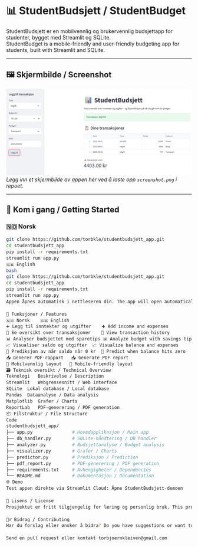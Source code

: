 # 📊 StudentBudsjett / StudentBudget

StudentBudsjett er en mobilvennlig og brukervennlig budsjettapp for studenter, bygget med Streamlit og SQLite.  
StudentBudget is a mobile-friendly and user-friendly budgeting app for students, built with Streamlit and SQLite.

---

## 🖼️ Skjermbilde / Screenshot

![StudentBudsjett Screenshot](screenshot.png)  
*Legg inn et skjermbilde av appen her ved å laste opp `screenshot.png` i repoet.*

---

## 🚀 Kom i gang / Getting Started

### 🇳🇴 Norsk

```bash
git clone https://github.com/torbkle/studentbudsjett_app.git
cd studentbudsjett_app
pip install -r requirements.txt
streamlit run app.py
🇬🇧 English
bash
git clone https://github.com/torbkle/studentbudsjett_app.git
cd studentbudsjett_app
pip install -r requirements.txt
streamlit run app.py
Appen åpnes automatisk i nettleseren din. The app will open automatically in your browser.

🧰 Funksjoner / Features
🇳🇴 Norsk	🇬🇧 English
➕ Legg til inntekter og utgifter	➕ Add income and expenses
📄 Se oversikt over transaksjoner	📄 View transaction history
📊 Analyser budsjettet med sparetips	📊 Analyze budget with savings tips
📈 Visualiser saldo og utgifter	📈 Visualize balance and expenses
🔮 Prediksjon av når saldo når 0 kr	🔮 Predict when balance hits zero
📥 Generer PDF-rapport	📥 Generate PDF report
📱 Mobilvennlig layout	📱 Mobile-friendly layout
🗃️ Teknisk oversikt / Technical Overview
Teknologi	Beskrivelse / Description
Streamlit	Webgrensesnitt / Web interface
SQLite	Lokal database / Local database
Pandas	Dataanalyse / Data analysis
Matplotlib	Grafer / Charts
ReportLab	PDF-generering / PDF generation
📦 Filstruktur / File Structure
Code
studentbudsjett_app/
├── app.py               # Hovedapplikasjon / Main app
├── db_handler.py        # SQLite-håndtering / DB handler
├── analyzer.py          # Budsjettanalyse / Budget analysis
├── visualizer.py        # Grafer / Charts
├── predictor.py         # Prediksjon / Prediction
├── pdf_report.py        # PDF-generering / PDF generation
├── requirements.txt     # Avhengigheter / Dependencies
└── README.md            # Dokumentasjon / Documentation
🌐 Demo
Test appen direkte via Streamlit Cloud: Åpne StudentBudsjett-demoen

📄 Lisens / License
Prosjektet er fritt tilgjengelig for læring og personlig bruk. This project is free to use for learning and personal use.

🙋‍♂️ Bidrag / Contributing
Har du forslag eller ønsker å bidra? Do you have suggestions or want to contribute?

Send en pull request eller kontakt torbjoernkleiven@gmail.com

